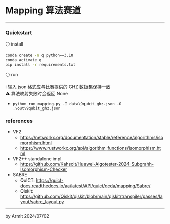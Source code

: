 # Mapping 算法赛道

----

### Quickstart

⚪ install

```sh
conda create -n q python==3.10
conda activate q
pip install -r requirements.txt
```

⚪ run

ℹ 输入 json 格式应与比赛提供的 GHZ 数据集保持一致  
⚠ 算法映射失败时会返回 None  

- `python run_mapping.py -I data\9qubit_ghz.json -O .\out\9qubit_ghz.json`


### references

- VF2
  - https://networkx.org/documentation/stable/reference/algorithms/isomorphism.html
  - https://www.rustworkx.org/api/algorithm_functions/isomorphism.html
- VF2++ standalone impl.
  - https://github.com/Kahsolt/Huawei-Algotester-2024-Subgrahh-Isomorphism-Checker
- SABRE
  - QuICT: https://quict-docs.readthedocs.io/aa/latest/API/quict/qcda/mapping/Sabre/
  - Qiskit: https://github.com/Qiskit/qiskit/blob/main/qiskit/transpiler/passes/layout/sabre_layout.py

----
by Armit
2024/07/02 
